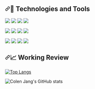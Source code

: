 <h2><a id="user-content-wrench-technologies-and-tools" class="anchor" aria-hidden="true" href="#wrench-technologies-and-tools"><svg class="octicon octicon-link" viewBox="0 0 16 16" version="1.1" width="16" height="16" aria-hidden="true"><path fill-rule="evenodd" d="M7.775 3.275a.75.75 0 001.06 1.06l1.25-1.25a2 2 0 112.83 2.83l-2.5 2.5a2 2 0 01-2.83 0 .75.75 0 00-1.06 1.06 3.5 3.5 0 004.95 0l2.5-2.5a3.5 3.5 0 00-4.95-4.95l-1.25 1.25zm-4.69 9.64a2 2 0 010-2.83l2.5-2.5a2 2 0 012.83 0 .75.75 0 001.06-1.06 3.5 3.5 0 00-4.95 0l-2.5 2.5a3.5 3.5 0 004.95 4.95l1.25-1.25a.75.75 0 00-1.06-1.06l-1.25 1.25a2 2 0 01-2.83 0z"></path></svg></a><g-emoji class="g-emoji" alias="wrench" fallback-src="https://github.githubassets.com/images/icons/emoji/unicode/1f527.png">🔧</g-emoji> Technologies and Tools</h2>

![](https://img.shields.io/badge/Language-Swift-informational?style=flat&logo=Swift&logoColor=white&color=2bbc8a)
![](https://img.shields.io/badge/Language-JavaScript-informational?style=flat&logo=JavaScript&logoColor=white&color=2bbc8a)
![](https://img.shields.io/badge/Language-Dart-informational?style=flat&logo=Flutter&logoColor=white&color=2bbc8a)
![](https://img.shields.io/badge/Language-GoLang-informational?style=flat&logo=Go&logoColor=white&color=2bbc8a)

![](https://img.shields.io/badge/DevTools-VSCode-informational?style=flat&logo=VisualStudioCode&logoColor=white&color=2bbc8a)
![](https://img.shields.io/badge/DevTools-XCode-informational?style=flat&logo=Xcode&white=white&color=2bbc8a)
![](https://img.shields.io/badge/DevTools-AndroidStudio-informational?style=flat&logo=AndroidStudio&logoColor=white&color=2bbc8a)
![](https://img.shields.io/badge/DevTools-VisualStudio2019-informational?style=flat&logo=VisualStudio&logoColor=white&color=2bbc8a)

![](https://img.shields.io/badge/Platforms-Swift,Android-informational?style=flat&logo=Platform.sh&logoColor=white&color=2bbc8a)
![](https://img.shields.io/badge/Platforms-ReactNative-informational?style=flat&logo=Platform.sh&white=white&color=2bbc8a)
![](https://img.shields.io/badge/Platforms-Flutter-informational?style=flat&logo=Platform.sh&logoColor=white&color=2bbc8a)
![](https://img.shields.io/badge/Platforms-Xamarin-informational?style=flat&logo=Platform.sh&logoColor=white&color=2bbc8a)

<h2><a id="user-content-chart_with_upwards_trend-github-stats" class="anchor" aria-hidden="true" href="#chart_with_upwards_trend-github-stats"><svg class="octicon octicon-link" viewBox="0 0 16 16" version="1.1" width="16" height="16" aria-hidden="true"><path fill-rule="evenodd" d="M7.775 3.275a.75.75 0 001.06 1.06l1.25-1.25a2 2 0 112.83 2.83l-2.5 2.5a2 2 0 01-2.83 0 .75.75 0 00-1.06 1.06 3.5 3.5 0 004.95 0l2.5-2.5a3.5 3.5 0 00-4.95-4.95l-1.25 1.25zm-4.69 9.64a2 2 0 010-2.83l2.5-2.5a2 2 0 012.83 0 .75.75 0 001.06-1.06 3.5 3.5 0 00-4.95 0l-2.5 2.5a3.5 3.5 0 004.95 4.95l1.25-1.25a.75.75 0 00-1.06-1.06l-1.25 1.25a2 2 0 01-2.83 0z"></path></svg></a><g-emoji class="g-emoji" alias="chart_with_upwards_trend" fallback-src="https://github.githubassets.com/images/icons/emoji/unicode/1f4c8.png">📈</g-emoji> Working Review</h2>

[![Top Langs](https://github-readme-stats.vercel.app/api/top-langs/?username=cagdaseksi&layout=compact&theme=radical&langs_count=8&hide_title=true)](https://github.com/freshdev2015/github-readme-stats)

![Colen Jang's GitHub stats](https://github-readme-stats.vercel.app/api?username=anuraghazra&count_private=true&theme=radical&show_icons=true&hide_title=true)
